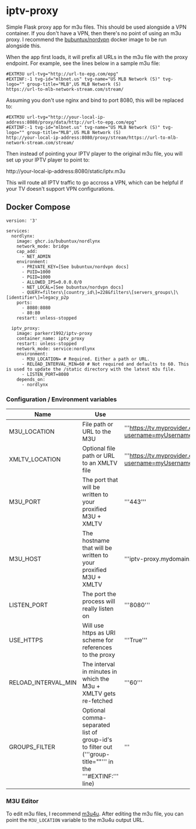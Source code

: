 # iptv-proxy
Simple Flask proxy app for m3u files. This should be used alongside a VPN container. If you don't have a VPN, then there's no point of using an m3u proxy. I recommend the [bubuntux/nordvpn](https://github.com/bubuntux/nordlynx) docker image to be run alongside this.

When the app first loads, it will prefix all URLs in the m3u file with the proxy endpoint.
For example, see the lines below in a sample m3u file:

```
#EXTM3U url-tvg="http://url-to-epg.com/epg"
#EXTINF:-1 tvg-id="mlbnet.us" tvg-name="US MLB Network (S)" tvg-logo="" group-title="MLB",US MLB Network (S)
https://url-to-mlb-network-stream.com/stream/
```

Assuming you don't use nginx and bind to port 8080, this will be replaced to:

```
#EXTM3U url-tvg="http://your-local-ip-address:8080/proxy/data/http://url-to-epg.com/epg"
#EXTINF:-1 tvg-id="mlbnet.us" tvg-name="US MLB Network (S)" tvg-logo="" group-title="MLB",US MLB Network (S)
http://your-local-ip-address:8080/proxy/stream/https://url-to-mlb-network-stream.com/stream/
```

Then instead of pointing your IPTV player to the original m3u file, you will set up your IPTV player to point to:

http://your-local-ip-address:8080/static/iptv.m3u

This will route all IPTV traffic to go accross a VPN, which can be helpful if your TV doesn't support VPN configurations.

## Docker Compose

```
version: '3'

services:
  nordlynx:
    image: ghcr.io/bubuntux/nordlynx
    network_mode: bridge
    cap_add:
      - NET_ADMIN
    environment:
      - PRIVATE_KEY=[See bubuntux/nordvpn docs]
      - PUID=1000
      - PGID=1000
      - ALLOWED_IPS=0.0.0.0/0
      - NET_LOCAL=[See bubuntux/nordvpn docs]
      - QUERY=filters\[country_id\]=228&filters\[servers_groups\]\[identifier\]=legacy_p2p
    ports:
      - 8080:8080
      - 80:80
    restart: unless-stopped

  iptv_proxy:
    image: parkerr1992/iptv-proxy
    container_name: iptv_proxy
    restart: unless-stopped
    network_mode: service:nordlynx
    environment:
      - M3U_LOCATION= # Required. Either a path or URL.
      - RELOAD_INTERVAL_MIN=60 # Not required and defaults to 60. This is used to update the /static directory with the latest m3u file.
      - LISTEN_PORT=8080
    depends_on:
      - nordlynx
```

### Configuration / Environment variables
| Name | Use | Example |
|--|--|--|
| M3U_LOCATION | File path or URL to the M3U | '''https://tv.myprovider.com:80/get.php?username=myUsername&password=myPassword&type=mpegts&output=m3u_plus''' |
| XMLTV_LOCATION | Optional file path or URL to an XMLTV file | '''https://tv.myprovider.com:80/xmltv.php?username=myUsername&password=myPassword''' |
| M3U_PORT | The port that will be written to your proxified M3U + XMLTV | '''443''' |
| M3U_HOST | The hostname that will be written to your proxified M3U + XMLTV | '''iptv-proxy.mydomain.lan''' |
| LISTEN_PORT | The port the process will really listen on | '''8080''' |
| USE_HTTPS | Will use https as URI scheme for references to the proxy | '''True''' |
| RELOAD_INTERVAL_MIN | The interval in minutes in which the M3u + XMLTV gets re-fetched | '''60''' |
| GROUPS_FILTER | Optional comma-separated list of group-id's to filter out ('''group-title="<groupname>"''' in the '''#EXTINF:''' line) | '''|MULTI| NETFLIX,DE| ALLGEMEIN,to check'''

### M3U Editor

To edit m3u files, I recommend [m3u4u](http://m3u4u.com). After editing the m3u file, you can point the `M3U_LOCATION` variable to the m3u4u output URL.
